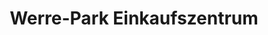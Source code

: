 ---
title: "Werre-Park Einkaufszentrum"
url: /bad-oeynhausen/werre-park-einkaufszentrum/
shop: Einkaufszentrum
---
